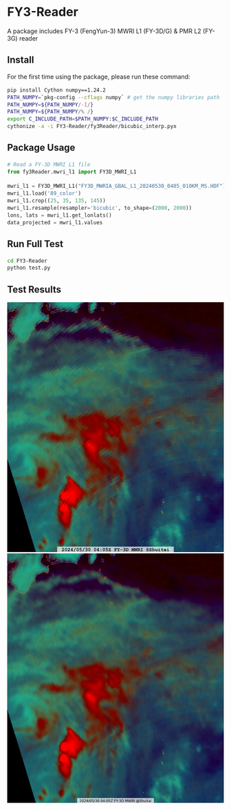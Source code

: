 # FY3-Reader
A package includes FY-3 (FengYun-3) MWRI L1 (FY-3D/G) &amp; PMR L2 (FY-3G) reader

## Install
For the first time using the package, please run these command:
```Bash
pip install Cython numpy==1.24.2
PATH_NUMPY=`pkg-config --cflags numpy` # get the numpy libraries path
PATH_NUMPY=${PATH_NUMPY/-I/}
PATH_NUMPY=${PATH_NUMPY/% /}
export C_INCLUDE_PATH=$PATH_NUMPY:$C_INCLUDE_PATH
cythonize -a -i FY3-Reader/fy3Reader/bicubic_interp.pyx
```

## Package Usage
```Python
# Read a FY-3D MWRI L1 file
from fy3Reader.mwri_l1 import FY3D_MWRI_L1

mwri_l1 = FY3D_MWRI_L1("FY3D_MWRIA_GBAL_L1_20240530_0405_010KM_MS.HDF")
mwri_l1.load('89_color')
mwri_l1.crop((25, 35, 135, 145))
mwri_l1.resample(resampler='bicubic', to_shape=(2000, 2000))
lons, lats = mwri_l1.get_lonlats()
data_projected = mwri_l1.values
```

## Run Full Test
```Bash
cd FY3-Reader
python test.py
```

## Test Results
![89_color_nearest](89_color_nearest.png)
![89_color_bicubic](89_color_bicubic.png)
